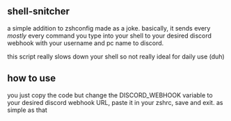 ## shell-snitcher

a simple addition to zshconfig made as a joke.
basically, it sends every *mostly* every command you type into your shell to your desired discord webhook with your username and pc name to discord.

this script really slows down your shell so not really ideal for daily use (duh)

## how to use

you just copy the code but change the DISCORD_WEBHOOK variable to your desired discord webhook URL, paste it in your zshrc, save and exit. as simple as that
